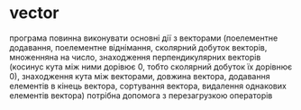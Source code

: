 vector
======
програма повинна виконувати основні дії з векторами (поелементне додавання, 
поелементне віднімання, 
сколярний добуток векторів, 
множенняна на число, 
знаходження перпендикулярних векторів (косинус кута між ними дорівює 0, тобто сколярний добуток їх дорівнює 0),
знаходження кута між векторами,
довжина вектора,
додавання елементів в кінець вектора,
сортування вектора,
видалення однакових елементів вектора)
потрібна допомога з перезагрузкою операторів 
